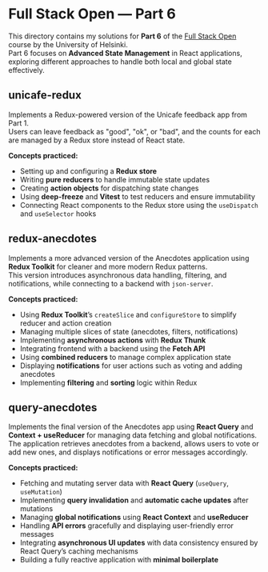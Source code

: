 # Full Stack Open — Part 6  

This directory contains my solutions for **Part 6** of the [Full Stack Open](https://fullstackopen.com/en/) course by the University of Helsinki.  
Part 6 focuses on **Advanced State Management** in React applications, exploring different approaches to handle both local and global state effectively.

## unicafe-redux  

Implements a Redux-powered version of the Unicafe feedback app from Part 1.  
Users can leave feedback as "good", "ok", or "bad", and the counts for each are managed by a Redux store instead of React state.  

**Concepts practiced:**  

- Setting up and configuring a **Redux store**  
- Writing **pure reducers** to handle immutable state updates  
- Creating **action objects** for dispatching state changes  
- Using **deep-freeze** and **Vitest** to test reducers and ensure immutability  
- Connecting React components to the Redux store using the `useDispatch` and `useSelector` hooks  

## redux-anecdotes  

Implements a more advanced version of the Anecdotes application using **Redux Toolkit** for cleaner and more modern Redux patterns.  
This version introduces asynchronous data handling, filtering, and notifications, while connecting to a backend with `json-server`.  

**Concepts practiced:**  

- Using **Redux Toolkit**’s `createSlice` and `configureStore` to simplify reducer and action creation  
- Managing multiple slices of state (anecdotes, filters, notifications)  
- Implementing **asynchronous actions** with **Redux Thunk**  
- Integrating frontend with a backend using the **Fetch API**  
- Using **combined reducers** to manage complex application state  
- Displaying **notifications** for user actions such as voting and adding anecdotes  
- Implementing **filtering** and **sorting** logic within Redux  

## query-anecdotes  

Implements the final version of the Anecdotes app using **React Query** and **Context + useReducer** for managing data fetching and global notifications.  
The application retrieves anecdotes from a backend, allows users to vote or add new ones, and displays notifications or error messages accordingly.  

**Concepts practiced:**  

- Fetching and mutating server data with **React Query** (`useQuery`, `useMutation`)  
- Implementing **query invalidation** and **automatic cache updates** after mutations  
- Managing **global notifications** using **React Context** and **useReducer**  
- Handling **API errors** gracefully and displaying user-friendly error messages  
- Integrating **asynchronous UI updates** with data consistency ensured by React Query’s caching mechanisms  
- Building a fully reactive application with **minimal boilerplate**  
